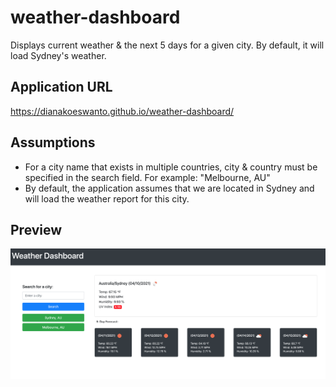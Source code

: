 # weather-dashboard

Displays current weather & the next 5 days for a given city.
By default, it will load Sydney's weather.

## Application URL
https://dianakoeswanto.github.io/weather-dashboard/

## Assumptions
* For a city name that exists in multiple countries, city & country must be specified in the search field. For example: "Melbourne, AU"
* By default, the application assumes that we are located in Sydney and will load the weather report for this city.

## Preview
![Web view](./assets/images/weather-dashboard-preview.png)